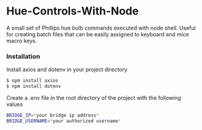 # Hue-Controls-With-Node

A small set of Phillips hue bulb commands executed with node shell. Useful for creating batch files that can be easily assigned to keyboard and mice macro keys.

### Installation

Install axios and dotenv in your project directory

```sh
$ npm install axios
$ npm install dotenv
```

Create a .env file in the root directory of the project with the following values

```sh
BRIDGE_IP=*your bridge ip address*
BRIDGE_USERNAME=*your authorized username*
```
